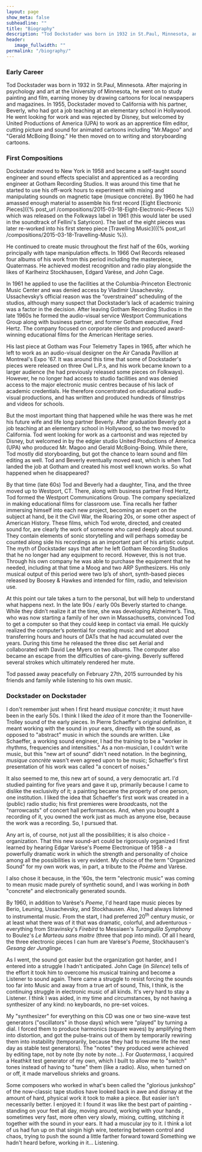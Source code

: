```yaml
---
layout: page
show_meta: false
subheadline: ""
title: "Biography"
description: "Tod Dockstader was born in 1932 in St.Paul, Minnesota, and died on February 27th, 2015. After an early career in storyboarding cartoons, he worked as a recording engineer at Gotham Reconrding Studios, where he spent his off-work hours experimenting with tape."
header:
   image_fullwidth: ""
permalink: "/biography/"
---
```


<h3>Early Career</h3>

Tod Dockstader was born in 1932 in St.Paul, Minnesota. After majoring in psychology and art at the University of Minnesota, he went on to study painting and film, earning money by drawing cartoons for local newspapers and magazines. In 1955, Dockstader moved to California with his partner, Beverly, who had got a job teaching at an elementary school in Hollywood. He went looking for work and was rejected by Disney, but welcomed by United Productions of America (UPA) to work as an apprentice film editor, cutting picture and sound for animated cartoons including &quot;Mr.Magoo&quot; and &quot;Gerald McBoing Boing.&quot; He then moved on to writing and storyboarding cartoons.

<h3>First Compositions</h3>

Dockstader moved to New York in 1958 and became a self-taught sound engineer and sound effects specialist and apprenticed as a recording engineer at Gotham Recording Studios. It was around this time that he started to use his off-work hours  to experiment with mixing and manipulating sounds on magnetic tape (musique concrète). By 1960 he had amassed enough material to assemble his first record [Eight Electronic Pieces]({% post_url /compositions/2015-03-18-Eight-Electronic-Pieces %}) which was released on the Folkways label in 1961 (this would later be used in the soundtrack of Fellini's Satyricon). The last of the eight pieces was later re-worked into his first stereo piece [Travelling Music](({% post_url /compositions/2015-03-18-Travelling-Music %}).</p>
<p>He continued to create music throughout the first half of the 60s, working principally with tape manipulation effects. In 1966 Owl Records released four albums of his work from this period including the masterpiece, Quatermass. He achieved modest recognition and radio play alongside the likes of Karlheinz Stockhausen, Edgard Varèse, and John Cage.

In 1961 he applied to use the facilities at the Columbia-Princeton Electronic Music Center and was denied access by Vladimir Ussachevsky. Ussachevsky’s official reason was the “overstrained” scheduling of the studios, although many suspect that Dockstader’s lack of academic training was a factor in the decision. After leaving Gotham Recording Studios in the late 1960s he formed the audio-visual service Westport Communications Group along with business partner, and former Gotham executive, Fred Hertz. The company focused on corporate clients and produced award-winning educational films for the American Heritage series. 

His last piece at Gotham was Four Telemetry Tapes in 1965, after which he left to work as an audio-visual designer on the Air Canada Pavillion at Montreal's Expo '67. It was around this time that some of Dockstader's pieces were released on three Owl L.P.s, and his work became known to a larger audience (he had previously released some pieces on Folkways). However, he no longer had access to studio facilities and was denied access to the major electronic music centres because of his lack of academic credentials. He therefore concentrated on educational audio-visual productions, and has written and produced hundreds of filmstrips and videos for schools.</p>

But the most important thing that happened while he was there was he met his future wife and life long partner Beverly. After graduation Beverly got a job teaching at an elementary school in Hollywood, so the two moved to California. Tod went looking for work as a cartoonist and was rejected by Disney, but welcomed in by the edgier studio United Productions of America (UPA) who produced Mr. Magoo and Gerald McBoing-Boing. While there, Tod mostly did storyboarding, but got the chance to learn sound and film editing as well. Tod and Beverly eventually moved east, which is when Tod landed the job at Gotham and created his most well known works. So what happened when he disappeared?

By that time (late 60s) Tod and Beverly had a daughter, Tina, and the three moved up to Westport, CT. There, along with business partner Fred Hertz, Tod formed the Westport Communications Group. The company specialized in making educational films for classroom use. Tina recalls her father immersing himself into each new project, becoming an expert on the subject at hand, be it the Civil War, the Roaring 20s, or some other aspect of American History. These films, which Tod wrote, directed, and created sound for, are clearly the work of someone who cared deeply about sound. They contain elements of sonic storytelling and will perhaps someday be counted along side his recordings as an important part of his artistic output. The myth of Dockstader says that after he left Gotham Recording Studios that he no longer had any equipment to record. However, this is not true. Through his own company he was able to purchase the equipment that he needed, including at that time a Moog and two ARP Synthesizers. His only musical output of this period were two lp’s of short, synth-based pieces released by Boosey & Hawkes and intended for film, radio, and television use.

At this point our tale takes a turn to the personal, but will help to understand what happens next. In the late 90s / early 00s Beverly started to change. While they didn’t realize it at the time, she was developing Alzheimer’s. Tina, who was now starting a family of her own in Massachusetts, convinced Tod to get a computer so that they could keep in contact via email. He quickly realized the computer’s potential for creating music and set about transferring hours and hours of DATs that he had accumulated over the years. During this time he released the three disc set Aerial and collaborated with David Lee Myers on two albums. The computer also became an escape from the difficulties of care-giving. Beverly suffered several strokes which ultimately rendered her mute.

<p>Tod passed away peacefully on February 27th, 2015 surrounded by his friends and family while listening to his own music.</p>
<h3>Dockstader on Dockstader</h3>
<p>I don't remember just when I first heard <em>musique concr&#232;te</em>; it must have been in the early 50s. I think I liked the <em>idea</em> of it more than the Toonerville-Trolley sound of the early pieces. In Pierre Schaeffer's original definition, it meant working with the sound in your ears, directly with the sound, as opposed to &quot;abstract&quot; music in which the sounds are written. Like Schaeffer, a working sound engineer, I had the training to be a &quot;worker in rhythms, frequencies and intensities.&quot; As a non-musician, I couldn't write music, but this &quot;new art of sound&quot; didn't need notation. In the beginning, <em>musique concr&#232;te</em> wasn't even agreed upon to be music; Schaeffer's first presentation of his work was called &quot;a concert of noises.&quot;</p>
<p>It also seemed to me, this new art of sound, a very democratic art. I'd studied painting for five years and gave it up, primarily because I came to dislike the exclusivity of it; a painting became the property of one person, one institution. I liked the idea that Schaeffer's first work was created in a (public) radio studio; his first premieres were <em>broad</em>casts, not the &quot;narrowcasts&quot; of concert hall performances. And, when you bought a recording of it, you owned the work just as much as anyone else, because the work was a recording. So, I pursued that.</p>
<p>Any art is, of course, not just all the possibilities; it is also choice - organization. That this new sound-art could be rigorously organized I first learned by hearing Edgar Var&#232;se's Poeme Electronique of 1958 - a powerfully dramatic work in which the strength and personality of choice among all the possibilities is very evident. My choice of the term &quot;Organized Sound&quot; for my own work was, in part, a tribute to the <em>Po&egrave;me</em> and Var&#232;se.</p>
<p>I also chose it because, in the '60s, the term &quot;electronic music&quot; was coming to mean music made purely of synthetic sound, and I was working in <em>both</em> &quot;concrete&quot; and electronically generated sounds.</p>
<p>By 1960, in addition to Var&#232;se's <em>Poeme</em>, I'd heard tape music pieces by Berio, Leuning, Ussachevsky, and Stockhausen. Also, I had always listened to instrumental music. From the start, I had preferred 20<sup>th</sup> century music, or at least what there was of it that was dramatic, colorful, and adventurous - everything from Stravinsky's <em>Firebird</em> to Messiaen's <em> Turangulila Symphony</em> to Boulez's <em>Le Marteau sans maitre</em> (three that pop into mind). Of all I heard, the three electronic pieces I can hum are Var&#232;se's <em>Poeme</em>, Stockhausen's <em>Gesang der Junglinge</em>.</p>
<p>As I went, the sound got easier but the organization got harder, and I entered into a struggle I hadn't anticipated. John Cage (in <em>Silence</em>) tells of the effort it took him to overcome his musical training and become a Listener to sound again. There came a struggle to resist forcing the sounds too far into Music and away from a true art of sound, This, I think, is the continuing struggle in electronic music of all kinds. It's very hard to stay a Listener. I think I was aided, in my time and circumstances, by not having a synthesizer of any kind: no keyboards, no pre-set voices.</p>
<p>My &quot;synthesizer&quot; for everything on this CD was one or two sine-wave test generators (&quot;oscillators&quot; in those days) which were &quot;played&quot; by turning a dial. I forced them to produce harmonics (square waves) by amplifying them into distortion, and got the pulse-trains out of them by temporarily rewiring them into instability (temporarily, because they had to resume life the next day as stable test generators). The &quot;notes&quot; they produced were achieved by editing tape, not by note (by note by note...). For <em>Quatermass</em>, I acquired a Heathkit test generator of my own, which I built to allow me to &quot;switch&quot; tones instead of having to &quot;tune&quot; them (like a radio). Also, when turned on or off, it made marvellous shrieks and groans.</p>
<p>Some composers who worked in what's been called the &quot;glorious junkshop&quot; of the now-classic tape studios have looked back in awe and dismay at the amount of hard, physical work it took to make a piece. But easier isn't necessarily better. I enjoyed it: I found it was like the best part of painting - standing on your feet all day, moving around, working with your hands , sometimes very fast, more often very slowly, mixing, cutting, stitching it together with the sound in your ears. It had a muscular joy to it. I think a lot of us had fun up on that singin high wire, teetering between control and chaos, trying to push the sound a little farther forward toward Something we hadn't heard before, working <em>in</em> it... Listening.</p>